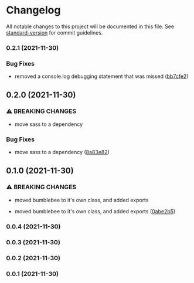 # Changelog

All notable changes to this project will be documented in this file. See [standard-version](https://github.com/conventional-changelog/standard-version) for commit guidelines.

### 0.2.1 (2021-11-30)


### Bug Fixes

* removed a console.log debugging statement that was missed ([bb7cfe2](https://github.com/bytelabsco/bumblebee/commit/bb7cfe24d3795892fbab6ba05b341f2210883b2b))

## 0.2.0 (2021-11-30)


### ⚠ BREAKING CHANGES

* move sass to a dependency

### Bug Fixes

* move sass to a dependency ([8a83e82](https://github.com/bytelabsco/bumblebee/commit/8a83e82c51673cdb6ad12129e433fee6296655ca))

## 0.1.0 (2021-11-30)


### ⚠ BREAKING CHANGES

* moved bumblebee to it's own class, and added exports

* moved bumblebee to it's own class, and added exports ([0abe2b5](https://github.com/bytelabsco/bumblebee/commit/0abe2b5ba8f905dea7d2000d1c96b86955fdf8f6))

### 0.0.4 (2021-11-30)

### 0.0.3 (2021-11-30)

### 0.0.2 (2021-11-30)

### 0.0.1 (2021-11-30)
